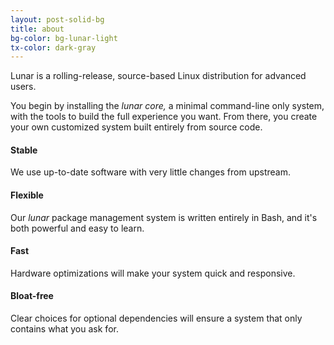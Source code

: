 ```yaml
---
layout: post-solid-bg
title: about
bg-color: bg-lunar-light
tx-color: dark-gray
---
```


Lunar is a rolling-release, source-based Linux distribution for advanced users.

You begin by installing the _lunar core,_ a minimal command-line only system, with the tools to build the full experience you want. From there, you create your own customized system built entirely from source code.

#### Stable
We use up-to-date software with very little changes from upstream.

#### Flexible
Our _lunar_ package management system is written entirely in Bash, and it's both powerful and easy to learn.

#### Fast
Hardware optimizations will make your system quick and responsive.

#### Bloat-free
Clear choices for optional dependencies will ensure a system that only contains what you ask for.
